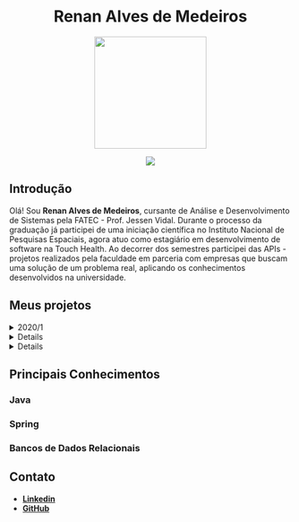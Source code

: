 <body>
  <div align="center">
    <h1>Renan Alves de Medeiros</h1>
    <kbd><img src="https://avatars.githubusercontent.com/u/64873343?v=4" width="200px" height="200px"/></kbd>
    <p><a href="https://www.linkedin.com/in/medrenan/"><img src="https://img.shields.io/badge/LinkedIn-0077B5?style=for-the-badge&logo=linkedin&logoColor=white"/></a></p>
  </div>
</body>
  
## Introdução

Olá! Sou **Renan Alves de Medeiros**, cursante de Análise e Desenvolvimento de Sistemas pela FATEC - Prof. Jessen Vidal. Durante o processo da graduação já participei de uma iniciação científica no Instituto Nacional de Pesquisas Espaciais, agora atuo como estagiário em desenvolvimento de software na Touch Health. Ao decorrer dos semestres participei das APIs - projetos realizados pela faculdade em parceria com empresas que buscam uma solução de um problema real, aplicando os conhecimentos desenvolvidos na universidade.

## Meus projetos
<details>
  <summary>2020/1</summary>
  
  ### iPet App <a href="https://github.com/medrenan/ipet-app"><img src="resources/github-logo-light.png" width="25px" height="25px"></img><a>
  
  ### Parceiro Acadêmico
  FATEC - Prof. Jessen Vidal, proposto pelo professor Jean Carlos Lourenço Costa da disciplina Programação em Microinformática
  
  ### Visão do Projeto
  Desenvolver um aplicativo mobile para gerenciamento e cuidado de animais de estimação, com interface do usuário e interação com banco de dados através da leitura e persistência de dados. O aplicativo conta com cadastro de pets, doenças parasitárias, vacinas e vermifugos.
  
  ### Tecnologias Utilizadas
  
  #### MongoDB
  O banco de dados da aplicação foi construído com o MongoDB, um banco de dados não relacional orientado a documento. Ele possibilita realizar a persistência dos dados da aplicação a partir de documentos do tipo JSON e impressiona pela velocidade de processamento das transações.
  
  O MongoDB é muito vantajoso em relação a bancos de dados relacionais quando se tem um sistema com poucos recursos e que, por tratar dados diretamente como JSON, se torna um ótimo complemento à linguagem JavaScript.
  #### Express
  Express.js é um framework para aplicações baseadas em Node.js que fornece os recursos necessários para a criação de servidores web, possibilitando um design e uma construção de aplicação mais rápida e fácil.
  
  O Express.js facilita o envio e tratamento de requisições via HTTP, o que permite criar uma aplicação web de arquitetura MVC de forma simplificada com implementação de rotas e a manipulação de views e requisições. 
  
  #### React Native
  React Native é uma biblioteca Javascript criada e mantida pela Meta. Ela possibilita a criação de aplicações mobile para sistemas Android e iOS de forma nativa, renderizando código em Javascript para a linguagem de uso particular do sistema, implicando num desenvolvimento mais simples, ágil e fácil de ser mantido.
  
  Como diz o nome, React Native é baseado em outra biblioteca Javascript já muito aclamada: o React, módulo com o objetivo de facilitar o desenvolvimento interfaces de usuário em páginas web de forma dinâmica.
  
  O uso do React Native traz incontáveis benefícios para construção de aplicações mobile e ganha pontos por sua ótima performance em múltiplos sistemas de dispositivos móveis.
  
  #### Expo
  O Expo é um framework e uma plataforma para aplicações React (o que inclui o React native). Ele disponibiliza uma série de ferramentas e serviços construídos sobre plataformas nativas que auxilia no desenvolvimento, construção, implantação e iteração em ambientes Android/iOS através de uma base de códigos Javascript.
  
  Sua integração com o React Native é o que fez a plataforma ser utilizada para o deenvolvimento do projeto. Com o Expo, podemos renderizar a aplicação em qualquer celular através da leitura de um QR Code e assim acompanhar o desenvolvimento em tempo real de forma direta e com pouca configuração. 
  
  #### NodeJs
  Node.js é um software que permite a execução de códigos Javascript fora de um navegador web, que é seu interpretador padrão. É projetado para construir aplicações web escaláveis, sendo um ambiente de servidor extremamente eficiente para o desenvolvimento rápido e limpo de aplicações Javascript.
  
  Sua flexibilidade com o gerenciamento de pacotes e softwares NPM (Node Package Manager) da ao Node.js um potencial para ser utilizado em diversas situações. Além disso, é um ambiente leve pouco custoso e eficiente e conta com suporte das principais empresas na área de tecnologia, como a Google, Amazon e Microsoft.
  
  #### Contribuições Pessoais
  
  Fui responsável pelo desenvolvimento backend da aplicação. Sendo neste semestre meu primeiro contato com programação web e com diversos dos recursos utilizados, como a linguagem Javascript e o React Native, tive de aprender o uso eficiente das ferramentas da aplicação durante o próprio desenvolvimento.
  
  Como desenvolvedor back-end, construí a lógica e os serviços da aplicação com o uso das tecnologias citadas, pesquisando nas documentações e em tutoriais os diferentes tipos de implementações e os usos mais adequados ao projeto de forma com que o problema apresentado fosse resolvido de forma eficiente. Desenvolvi os serviços que se comunicam com a tela do aplicativo, com persistência, leitura, escrita e remoção de dados no banco de dados da aplicação utilizando uma arquitetura de model, view e controller.
  
  Apesar de ser desenvolvedor back-end, também contribuí com o desenvolvimento de componentes da interface do usuário, aplicando lógicas à renderização das páginas da aplicação e tratando os dados recebidos.
  
  O versionamento do projeto num repositório na nuvem, sendo utilizado o GitHub, também foi uma das minhas atribuições e da equipe. Além de contribuir com documentações necessárias para as entregas e auxiliar no gerenciamento da equipe com o uso da metodologia Kanban, veiculada pela plataforma Trello.
  
  #### Hard Skills
  
  - **Aplicação de arquitetura MVC em uma aplicação web**: Sei fazer com autonomia
  - **Desenvolvimento de aplicações back-end em Node.js**: Sei fazer com ajuda.
  - **Versionamento de repositório git**: Sei fazer com autonomia.
  - **React com HTML/CSS**: Sei fazer com autonomia.
  
  #### Soft Skills
  
  - **Comunicação**: foi fundamental para o desenvolvimento do projeto e a integração da equipe, onde todos se conheciam há pouco tempo e possuíam niveis diferentes de conhecimento. Foi necessário principalmente no pareamento dos conhecimentos do time, na organização do fluxo de desenvolviemto e nas apresentações das entregas.
  - **Resolução de problemas**: durante qualquer processo de desenvolvimento é natural que exista conflitos e problemas internos ou externos, sejam eles técnicos ou de gestão, por isso é necessários buscar formas eficientes de resolve-los. Foi fundamental durante o processo inteiro de desenvolvimento do API.
  - **Ensino/Treinamento**: como foi citado no ponto de *Comunicação*, a equipe possuia diferentes níveis de conhecimentos técnicos, por isso, o ensino e o treinamento foi vital no desenvolvimento do projeto. Como houve facilidade da minha parte no entendimento das tecnologias, que aprendi praticando e com o auxílio de outros membros da equipe, pude repassar o conhecimento adquirido treinando outros membros da equipe e auxiliando em dúvidas.
</details>
<details>
  <summary>2020/2</summary>
  
  ### eJourney <a href="https://github.com/medrenan/PI_2020.2"><img src="resources/github-logo-light.png" width="25px" height="25px"></img><a>
  
  ### Parceiro Acadêmico
  IACIT Soluções Tecnológicas
  
  ### Visão do Projeto
  Desenvolver um aplicativo de gerenciamento e controle da jornada de trabalho dos motoristas da empresa parceira de forma parametrizável, aplicando funcionalidades de planejamento, acompanhamento e controle de serviços.
  
  ### Tecnologias Utilizadas
  
  #### Java
  Java é uma linguagem de programação de paradigma orientado a objetos desenvolvida na década de 90. Uma das mais consolidadas no meio da programação, é uma linguagem de propósito geral com a intenção de ser capaz de rodar em qualquer plataforma que suporte a tecnologia, utilizando o JVM (Java Virtual Machine) como compilador da linguagem.
  
  Neste projeto utilizamos o Java para desenvolver o sistema, implementando a orientação a objetos e aproveitando a biblioteca JavaSQL pra fazer a conexão com o banco de dados da aplicação.
  
  #### PostgreSQL
  O banco de dados do sistema proposto foi construido com o PostgreSQL, um sistema gerenciador de banco de dados objeto relacional que usa e estende a linguagem SQL(Strucutred Query Language), combinando diversas características para guardar e escalar dados com segurança.
  
  A partir do código Java foi feita a conexão com o PostgreSQL utilizando a tencologia JDBC, o que permitia cadastrar, ler, atualizar e remover os dados das tabelas do banco através da lógica implementada no sistema.
  
  #### Java Swing
  A interface gráfica da aplicação foram construídas utilizando o framework Java Swing, um toolkit para Java que renderiza os componentes por conta própria compatível com o Abstract Window Toolkit, que depende do código nativo da plataforma.
  
  Como requisito do cliente, foram desenvolvidas telas de login e cadastro de novos usuários e telas de busca e cadastro de funcionários, veículos e de entregas em andamento e realizadas.
  
  Apesar de ser uma teconologia mais antiga e menos utilizada, ela traz alguns benefícios como sua gama enorme de controles de personalização e a capacidade de ser compilada em máquinas que suportem Java. No entanto, sua performance pode ser lenta devida a alta abstração do framework.
  
  #### Contribuições Pessoais
  
  Fui responsável pelo desenvolvimento backend da aplicação. Por ser o segundo semestre do curso já havia construído uma base de conhecimentos necessários para desenvolver o projeto, embora o uso de tecnologias diferentes das apresentadas anteriormente tenha dificultado o processo de desenvolvimento.
  
  Sendo responsável pelo desenvolvimento do back-end do sistema, implementei serviços de cadastro, leitura e remoção de dados coletados pela aplicação. Também prestei apoio na criação das interfaces gráficas com o Java Swing e no versionamento do projeto com a tecnologia Git.
  
  Contudo, vale acrescentar que por ser o primeiro contato com uma empresa terceira, que foi a solicitante do produto a ser entregue, o desafio foi diferente do projeto anterior pois deveríamos atender os requisitos necessários e ter uma comunicação ativa com o cliente a fim de produzir entregas de valores a cada etapa do processo, por isso ajudei a gerenciar a equipe utilizando a metodologia ágil Scrum.

<div align="center">
  
  |![image](https://user-images.githubusercontent.com/64873343/166339180-b40e3c0c-d38a-4278-9afc-2f4d90255a43.png)| 
  |:--:| 
  | *Tela de cadastro de Motoristas, renderizada com o Java Swing* |
  
</div>
  
  #### Hard Skills
  
  - **Desenvolvimento com integração a um banco de dados relacional**: Sei fazer com autonomia
  - **Desenvolvimento de aplicações back-end em Java**: Sei fazer com ajuda.
  - **Versionamento de repositório git**: Sei fazer com autonomia.
  - **Desenvolvimento de GUI com Java Swing**: Sei fazer com autonomia.
  
  #### Soft Skills
  
  - **Comunicação**: uma habilidade que está em constante desenvolvimento, e não foi diferente nesta etapa onde foi necessário apresentar o projeto para o cliente e professores avaliadores. Além de ser necessário para manter um esquema organizacional eficiente, ativo e funcional entre os integrantes da equipe. 
  - **Controle de Tempo**: por ser o primeiro projeto em parceria com um cliente real, uma empresa parceira da universidade, com prazos mais curtos para um desenvolvimento mais complexo e com mais requisitos, o controle do tempo foi necessário para cumprir com as entregas nos prazos determinados, buscando otimizar a eficiência.
</details>
<details>
  <summary>2021/1</summary>
  
  ### nEDUC <a href="https://github.com/DevSlim001/API_NEDUC"><img src="resources/github-logo-light.png" width="25px" height="25px"></img><a>
  
  ### Parceiro Acadêmico
  NESS Health
  
  ### Visão do Projeto
  Com a pandemia do COVID-19, começamos a buscar cada vez mais formas de interagir de forma segura com outras pessoas, graças a tecnologia esse relacionamento à distância não foi um problema. Hoje em dia, trabalhamos de casa, falamos com nossos familiares por chamada de vídeo, fazemos reuniões e seminários por plataformas da web. Da mesma forma que tudo se adaptou durante esse período, com a educação e o ensino não podia ser diferente.
  
  Visando estes fatores, a empresa parceira, e a FATEC de São José dos campos propôs o desafio de achar uma solução para facilitar a vida de estudantes com uma plataforma de ensino remoto com praticidade e facilidade.
  
  ### Tecnologias Utilizadas
  
  #### Spring Framework
  Spring é um framework Java amplamente utilizado pela comunidade que otimiza o processo de desenvolvimento web em Java, possibilitando um maior domínio do projeto que está sendo desenvolvido com um suporte à infraestrutura direto na aplicação, permitindo que os desenvolvedores possam se concentrar na parte lógica da aplicação, sem se preocupar com configurações de ambiente.
  
  A ferramente possui uma plenitude de funcionalidades, se destacando entre elas o Spring Data, módulo responsável pela conexão da aplicação com um banco de dados que possibilita trabalhar com mais facilidade por fazer essa integração de forma mais direta.
  
  Também é notável o Spring MVC, tecnologia que facilita o desenvolvimento Web em Java permitindo construir uma aplicação web ou API Rest de forma simples e intuitiva, gerando aplicações robustas e flexíveis.
  
  O Spring foi a tecnologia chave do projeto, utilizada para construir as rotas de integração com banco de dados e a comunicação com a interface gráfica do usuário.
  
  #### MySQL
  O banco de dados do sistema proposto foi construido com o MySQL, um sistema de gerenciamento de banco de dados, que utiliza a linguagem SQL como interface para adicionar, acessar e processar os dados de uma aplicação. É uma tecnologia rápida, confiável e simples de se utilizar.
  
  Com o MySQL gerenciamos as tabelas do banco de dados da aplicação de forma mais simples a partir do MySQL Workbench, uma interface gráfica que permite rodar scripts SQL para tratar a base de dados da aplicação.
  
  #### HTML + CSS
  A interface do usuário foi construída utilizando HTML com CSS, tecnologias de desenvolvimento front-end que renderizam os componentes de uma aplicação a partir do HTML e os estiliza com o uso de CSS. As tecnologias combinadas permitem construir páginas web responsivas e funcionais, que são diretamente interpretadas pelos navegadores.
  
  Com o uso de HTML também foi possível fazer a conexão com o controlador do sistema, a fim de direcionar botões e atalhos presentes nas telas para serviços construídos no backend da aplicação e apresentar os dados encontrados dinamicamente.
  
  #### Contribuições Pessoais
  Neste projeto pude ser o Product Owner da equipe, portanto além das responsabilidades de desenvolvedor, também fiquei responsável pelo contato direto com o cliente, apresentando o que foi construído durante a sprint e num processo contínuo de validação e negociação de prazos e requisitos. Também tive o encargo de sanar as dúvidas da equipe durante o projeto, sempre comunicando a melhor forma de seguir com o projeto de acordo com as demandas do cliente.
  
  Como Product Owner, construí efetivamente os recursos da metodologia Scrum para a posição, definindo o Product Backlog, gerando os gráficos de burndown e parametrizando a equipe em relação do estado de desenvolvimento para com os requisitos necessários e funcionalidades a serem entregues que foram previamente negociadas.
  
  Além disso, atuei como desenvolvedor, principalmente no back-end da aplicação. Criando rotas de integração de serviços de processamento dos dados fornecidos pela tela. Neste projeto, principalmente, compreendi melhor aspectos importantes para um desenvolvedor web, tanto pelo contato com o produto quanto com as tecnologias empregadas e seus usos, como a construção das rotas e a definição de um banco de dados relacional funcional.
  
<div align="center">
  
  |![image](https://github.com/DevSlim001/API_NEDUC/blob/main/readassets/cursosview.gif)| 
  |:--:| 
  | *Gif demonstrando o funcionamento da tela de Cursos da aplicação* |

  </div>
  
  #### Hard Skills
  
  - **Desenvolvimento Web utilizando Spring MVC**: Sei fazer com autonomia
  - **Construção de interface gráfica responsiva e funcional**: Sei fazer com autonomia.
  - **Configuração e implementaçãod de serviços de conexão com Banco de Dados utilizando Spring Data**: Sei fazer com autonomia.
  - **Construção e manutenção de Banco de Dados relacional**: Sei fazer com autonomia.
  
  #### Soft Skills
  
  - **Visão Analítica**: para compreender as demandas do cliente e traçar um trajeto efetivo e viável para facilitar o processo de desenvolvimento da equipe foi necessário aprimorar a visão analítica do projeto, uma habilidade crítica para qualquer proceso lógico a ser desenvolvido. Pude aprimorar esta habilidade de forma prática e contínua no decorrer dos Projetos Integradores, mas se provou muito necessária ao desempenhar o cargo de Product Owner.
  - **Tomada de Decisões**: muitas vezes o melhor caminho pode não ser o mais claro ou o mais fácil, portanto a tomada de decisões de forma assertiva foi uma habilidade crítica para o desenvolvimento do projeto.
  - **Habilidades Técnicas**: o estudo de novas tecnologias foi fundamental para compreender a complexidade do projeto e os requerimentos do cliente, que possuía um alto nível técnico.
</details>

## Principais Conhecimentos
### Java
### Spring
### Bancos de Dados Relacionais

## Contato
  - [**Linkedin**](https://www.linkedin.com/in/medrenan/)
  - [**GitHub**](https://github.com/medrenan)
